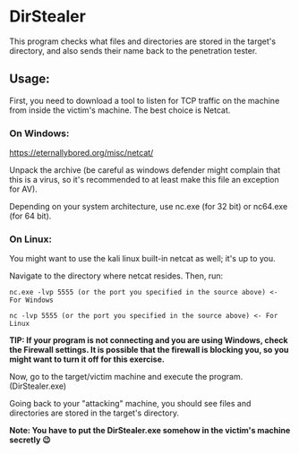 # DirStealer
This program checks what files and directories are stored in the target's directory, and also sends their name back to the penetration tester.

## Usage:
First, you need to download a tool to listen for TCP traffic on the machine from inside the victim's machine. The best choice is Netcat.

### On Windows:

https://eternallybored.org/misc/netcat/

Unpack the archive (be careful as windows defender might complain that this is a virus, so it's recommended to at least make this file an exception for AV).

Depending on your system architecture, use nc.exe (for 32 bit) or nc64.exe (for 64 bit).

### On Linux:

You might want to use the kali linux built-in netcat as well; it's up to you.

Navigate to the directory where netcat resides. Then, run:

`nc.exe -lvp 5555 (or the port you specified in the source above) <- For Windows`

`nc -lvp 5555 (or the port you specified in the source above) <- For Linux`

**TIP: If your program is not connecting and you are using Windows, check the Firewall settings. It is possible that the firewall is blocking you, so you might want to turn it off for this exercise.**

Now, go to the target/victim machine and execute the program. (DirStealer.exe)

Going back to your "attacking" machine, you should see files and directories are stored in the target's directory.

**Note: You have to put the DirStealer.exe somehow in the victim's machine secretly 😉**
